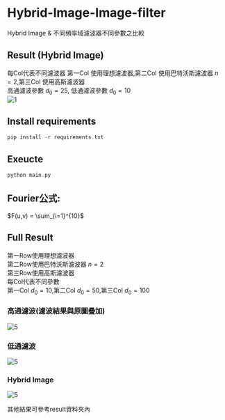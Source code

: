 # Hybrid-Image-Image-filter

Hybrid Image & 不同頻率域濾波器不同參數之比較 <br>
## Result (Hybrid Image)
每Col代表不同濾波器
第一Col 使用理想濾波器,第二Col 使用巴特沃斯濾波器 $n=2$,第三Col 使用高斯濾波器<br>
高通濾波參數 $d_0 = 25$, 低通濾波參數 $d_0 = 10$<br>
![1](https://user-images.githubusercontent.com/49235533/210938177-5ec01e41-6ea0-4b56-840b-53ab1817d268.jpg)

## Install requirements
```C
pip install -r requirements.txt
```

## Exeucte
```C
python main.py
```
## Fourier公式:
$F(u,v) = \sum_{i=1}^{10}$


## Full Result
第一Row使用理想濾波器<br>
第二Row使用巴特沃斯濾波器 $n=2$<br>
第三Row使用高斯濾波器<br>
每Col代表不同參數<br>
第一Col $d_0 = 10$,第二Col $d_0 = 50$,第三Col $d_0 = 100$<br>

### 高通濾波(濾波結果與原圖疊加)
![5](https://user-images.githubusercontent.com/49235533/210935655-c08e88ac-bd3f-4ba3-a66c-7318e133de1b.jpg)<br>

### 低通濾波
![5](https://user-images.githubusercontent.com/49235533/210935724-05615d30-43d8-4863-a988-5b59c006003d.jpg)<br>

### Hybrid Image
![5](https://user-images.githubusercontent.com/49235533/210935797-ff75aa64-97b0-47c1-ab0d-fa87aa7bd927.jpg)<br>

其他結果可參考result資料夾內

